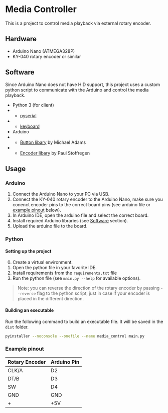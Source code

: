# Media Controller

This is a project to control media playback via external rotary encoder.

## Hardware

- Arduino Nano (ATMEGA328P)
- KY-040 rotary encoder or similar

## Software

Since Arduino Nano does not have HID support, this project uses a custom python script to communicate with the Arduino and control the media playback.

- Python 3 (for client)
- - [pyserial](https://pypi.org/project/pyserial/)
- - [keyboard](https://pypi.org/project/keyboard/)
- Arduino
- - [Button libary](https://github.com/madleech/Button) by Michael Adams
- - [Encoder libary](https://github.com/PaulStoffregen/Encoder) by Paul Stoffregen

## Usage

### Arduino

1. Connect the Arduino Nano to your PC via USB.
2. Connect the KY-040 rotary encoder to the Arduino Nano, make sure you conenct encoder pins to the correct board pins (see arduino file or [example pinout](#example-pinout) below).
3. In Arduino IDE, open the arduino file and select the correct board.
4. Install required Arduino libraries (see [Software](#software) section).
5. Upload the arduino file to the board.

### Python

#### Setting up the project

0. Create a virtual environment.
1. Open the python file in your favorite IDE.
2. Install requirements from the `requirements.txt` file
3. Run the python file (see `main.py --help` for available options).

> Note: you can reverse the direction of the rotary encoder by passing `--reverse` flag to the python script, just in case if your encoder is placed in the different direction.

#### Building an executable

Run the following command to build an executable file. It will be saved in the `dist` folder.

```bash
pyinstaller --noconsole --onefile --name media_control main.py
```

### Example pinout

| Rotary Encoder | Arduino Pin |
| -------------- | ----------- |
| CLK/A          | D2          |
| DT/B           | D3          |
| SW             | D4          |
| GND            | GND         |
| +              | +5V         |
